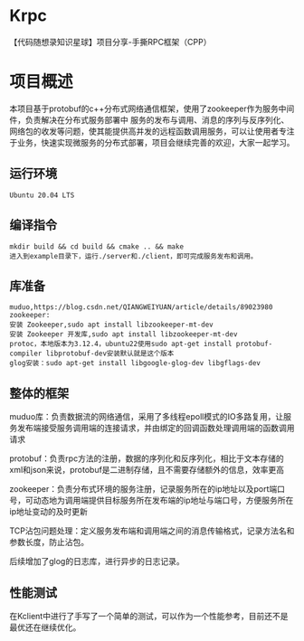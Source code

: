 # Krpc
【代码随想录知识星球】项目分享-手撕RPC框架（CPP）
# 项目概述
本项目基于protobuf的c++分布式网络通信框架，使用了zookeeper作为服务中间件，负责解决在分布式服务部署中 服务的发布与调用、消息的序列与反序列化、网络包的收发等问题，使其能提供高并发的远程函数调用服务，可以让使用者专注于业务，快速实现微服务的分布式部署，项目会继续完善的欢迎，大家一起学习。
## 运行环境
    Ubuntu 20.04 LTS
## 编译指令
    mkdir build && cd build && cmake .. && make
    进入到example目录下，运行./server和./client，即可完成服务发布和调用。

## 库准备
    muduo,https://blog.csdn.net/QIANGWEIYUAN/article/details/89023980
    zookeeper:
    安装 Zookeeper,sudo apt install libzookeeper-mt-dev
    安装 Zookeeper 开发库,sudo apt install libzookeeper-mt-dev
    protoc，本地版本为3.12.4，ubuntu22使用sudo apt-get install protobuf-compiler libprotobuf-dev安装默认就是这个版本
    glog安装：sudo apt-get install libgoogle-glog-dev libgflags-dev
## 整体的框架
muduo库：负责数据流的网络通信，采用了多线程epoll模式的IO多路复用，让服务发布端接受服务调用端的连接请求，并由绑定的回调函数处理调用端的函数调用请求

protobuf：负责rpc方法的注册，数据的序列化和反序列化，相比于文本存储的xml和json来说，protobuf是二进制存储，且不需要存储额外的信息，效率更高

zookeeper：负责分布式环境的服务注册，记录服务所在的ip地址以及port端口号，可动态地为调用端提供目标服务所在发布端的ip地址与端口号，方便服务所在ip地址变动的及时更新

TCP沾包问题处理：定义服务发布端和调用端之间的消息传输格式，记录方法名和参数长度，防止沾包。

后续增加了glog的日志库，进行异步的日志记录。

## 性能测试
在Kclient中进行了手写了一个简单的测试，可以作为一个性能参考，目前还不是最优还在继续优化。